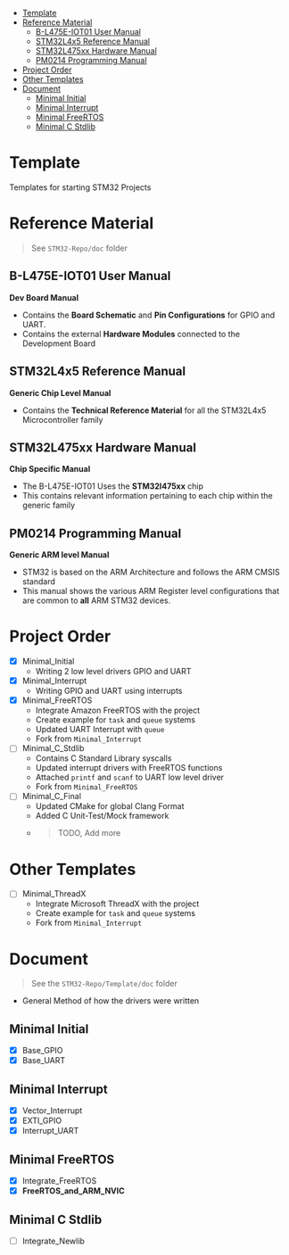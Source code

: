 - [Template](#template)
- [Reference Material](#reference-material)
  - [B-L475E-IOT01 User Manual](#b-l475e-iot01-user-manual)
  - [STM32L4x5 Reference Manual](#stm32l4x5-reference-manual)
  - [STM32L475xx Hardware Manual](#stm32l475xx-hardware-manual)
  - [PM0214 Programming Manual](#pm0214-programming-manual)
- [Project Order](#project-order)
- [Other Templates](#other-templates)
- [Document](#document)
  - [Minimal Initial](#minimal-initial)
  - [Minimal Interrupt](#minimal-interrupt)
  - [Minimal FreeRTOS](#minimal-freertos)
  - [Minimal C Stdlib](#minimal-c-stdlib)

# Template

Templates for starting STM32 Projects

# Reference Material 

> See `STM32-Repo/doc` folder

## B-L475E-IOT01 User Manual

**Dev Board Manual**

- Contains the **Board Schematic** and **Pin Configurations** for GPIO and UART.
- Contains the external **Hardware Modules** connected to the Development Board

## STM32L4x5 Reference Manual

**Generic Chip Level Manual**

- Contains the **Technical Reference Material** for all the STM32L4x5 Microcontroller family

## STM32L475xx Hardware Manual

**Chip Specific Manual**

- The B-L475E-IOT01 Uses the **STM32l475xx** chip
- This contains relevant information pertaining to each chip within the generic family

## PM0214 Programming Manual

**Generic ARM level Manual**

- STM32 is based on the ARM Architecture and follows the ARM CMSIS standard
- This manual shows the various ARM Register level configurations that are common to **all** ARM STM32 devices.

# Project Order

- [x] Minimal_Initial
  - Writing 2 low level drivers GPIO and UART
- [x] Minimal_Interrupt
  - Writing GPIO and UART using interrupts
- [x] Minimal_FreeRTOS
  - Integrate Amazon FreeRTOS with the project
  - Create example for `task` and `queue` systems
  - Updated UART Interrupt with `queue`
  - Fork from `Minimal_Interrupt`
- [ ] Minimal_C_Stdlib
  - Contains C Standard Library syscalls
  - Updated interrupt drivers with FreeRTOS functions
  - Attached `printf` and `scanf` to UART low level driver 
  - Fork from `Minimal_FreeRTOS`
- [ ] Minimal_C_Final
  - Updated CMake for global Clang Format
  - Added C Unit-Test/Mock framework
  - > TODO, Add more

# Other Templates

- [ ] Minimal_ThreadX
  - Integrate Microsoft ThreadX with the project
  - Create example for `task` and `queue` systems
  - Fork from `Minimal_Interrupt` 

# Document

> See the `STM32-Repo/Template/doc` folder

- General Method of how the drivers were written

## Minimal Initial

- [x] Base_GPIO
- [x] Base_UART

## Minimal Interrupt

- [x] Vector_Interrupt
- [x] EXTI_GPIO
- [x] Interrupt_UART

## Minimal FreeRTOS

- [x] Integrate_FreeRTOS
- [x] **FreeRTOS_and_ARM_NVIC**

## Minimal C Stdlib

- [ ] Integrate_Newlib
